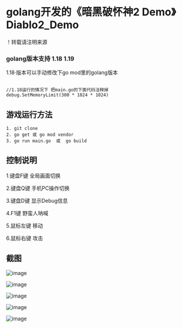 # golang开发的《暗黑破怀神2 Demo》  Diablo2_Demo

！转载请注明来源

### golang版本支持 1.18 1.19

1.18·版本可以手动修改下go mod里的golang版本

```golang

//1.18运行的情况下 把main.go的下面代码注释掉
debug.SetMemoryLimit(300 * 1024 * 1024)
```


## 游戏运行方法
```
1. git clone
2. go get 或 go mod vendor 
3. go run main.go  或  go build
```

## 控制说明

  1.键盘F键
    全局画面切换
  
  2.键盘Q键
    手机PC操作切换
    
  3.键盘D键
    显示Debug信息
       
  4.F1键
    野蛮人呐喊
    
  5.鼠标左键
    移动
    
  6.鼠标右键
    攻击
  
    
   
## 截图

![image](https://user-images.githubusercontent.com/22612129/206830882-bb40e960-2a99-442c-9d1f-841eca3c1ca5.png)

![image](https://user-images.githubusercontent.com/22612129/206830890-f60843f5-238c-40d7-a2ef-c02a89c825fb.png)

![image](https://user-images.githubusercontent.com/22612129/206830892-ed8c8dd5-fe98-4b18-9141-5848b1d8132f.png)

![image](https://user-images.githubusercontent.com/22612129/206830944-bb33f3c2-b7ee-46c7-a01b-c8dbf35c8c3a.png)

![image](https://user-images.githubusercontent.com/22612129/206830973-0f2e1cbf-cdae-4180-9d77-378a430d5c29.png)





    


